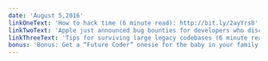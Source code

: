 ```yaml
---
date: 'August 5,2016'
linkOneText: 'How to hack time (6 minute read): http://bit.ly/2ayYrs8'
linkTwoText: 'Apple just announced bug bounties for developers who discover security flaws (3 minute read): http://tcrn.ch/2amwKkY'
linkThreeText: 'Tips for surviving large legacy codebases (6 minute read): http://bit.ly/2ayYjJl'
bonus: 'Bonus: Get a “Future Coder” onesie for the baby in your family. Available in sizes newborn to 24 months, in pink or Free Code Camp green: http://bit.ly/2aI6RIX'
---
```

